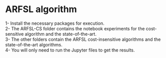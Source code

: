 # ARFSL algorithm 
1- Install the necessary packages for execution.  
2- The ARFSL-CS folder contains the notebook experiments for the cost-sensitive algorithm and the state-of-the-art.  
3- The other folders contain the ARFSL cost-insensitive algorithms and the state-of-the-art algorithms.  
4- You will only need to run the Jupyter files to get the results.  
